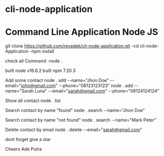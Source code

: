 # cli-node-application

# Command Line Application Node JS

git clone https://github.com/reyadek/cli-node-application.git
-cd cli-node-Application
-npm install

check all Command
-node .

built node v16.6.2
built npm 7.20.3


Add some contact
node . add --name="Jhon Doe" --email="john@gmail.com" --phone="08123123123"
node . add --name="Sarah Luna" --email="sarah@gmail.com" --phone="08124124124"


Show all contact
node . list


Search contact by name "found"
node . search --name="Jhon Doe"

Search contact by name "not found"
node . search --name="Mark Peter"


Delete contact by email
node . delete --email="sarah@gmail.com"

dont forget give a star

Cheers
Ade Putra

 
